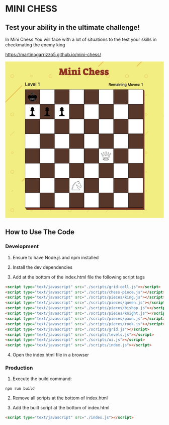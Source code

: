 # MINI CHESS

## Test your ability in the ultimate challenge!

In Mini Chess You will face with a lot of situations to the test your skills in checkmating the enemy king

https://martinogarrizzo5.github.io/mini-chess/

![Snapshot of the game](./readme-image.jpg)

## How to Use The Code

### Development

1. Ensure to have Node.js and npm installed
2. Install the dev dependencies

3. Add at the bottom of the index.html file the following script tags

```html
<script type="text/javascript" src="./scripts/grid-cell.js"></script>
<script type="text/javascript" src="./scripts/chess-piece.js"></script>
<script type="text/javascript" src="./scripts/pieces/king.js"></script>
<script type="text/javascript" src="./scripts/pieces/queen.js"></script>
<script type="text/javascript" src="./scripts/pieces/bishop.js"></script>
<script type="text/javascript" src="./scripts/pieces/knight.js"></script>
<script type="text/javascript" src="./scripts/pieces/pawn.js"></script>
<script type="text/javascript" src="./scripts/pieces/rook.js"></script>
<script type="text/javascript" src="./scripts/grid.js"></script>
<script type="text/javascript" src="./scripts/levels.js"></script>
<script type="text/javascript" src="./scripts/ui.js"></script>
<script type="text/javascript" src="./scripts/index.js"></script>
```

4. Open the index.html file in a browser

### Production

1. Execute the build command:

```
npm run build
```

2. Remove all scripts at the bottom of index.html

3. Add the built script at the bottom of index.html

```html
<script type="text/javascript" src="./index.js"></script>
```
